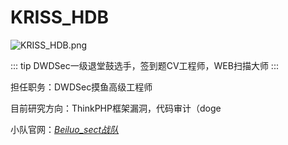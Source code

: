 # KRISS_HDB

<img :src="$withBase('/member_avatar/KRISS_HDB.png')" alt="KRISS_HDB.png">

::: tip DWDSec一级退堂鼓选手，签到题CV工程师，WEB扫描大师
:::

担任职务：DWDSec摸鱼高级工程师

目前研究方向：ThinkPHP框架漏洞，代码审计（doge

小队官网：*[Beiluo_sect战队](http://dwdsec-finh.club/)*



